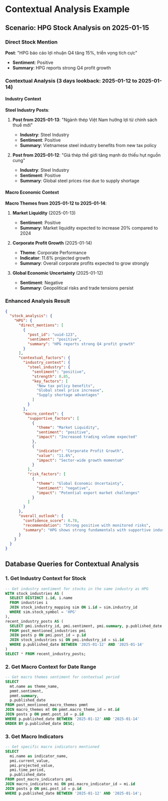 # Contextual Analysis Example

## Scenario: HPG Stock Analysis on 2025-01-15

### Direct Stock Mention
**Post**: "HPG báo cáo lợi nhuận Q4 tăng 15%, triển vọng tích cực"
- **Sentiment**: Positive
- **Summary**: HPG reports strong Q4 profit growth

### Contextual Analysis (3 days lookback: 2025-01-12 to 2025-01-14)

#### Industry Context
**Steel Industry Posts**:
1. **Post from 2025-01-13**: "Ngành thép Việt Nam hưởng lợi từ chính sách thuế mới"
   - **Industry**: Steel Industry
   - **Sentiment**: Positive
   - **Summary**: Vietnamese steel industry benefits from new tax policy

2. **Post from 2025-01-12**: "Giá thép thế giới tăng mạnh do thiếu hụt nguồn cung"
   - **Industry**: Steel Industry  
   - **Sentiment**: Positive
   - **Summary**: Global steel prices rise due to supply shortage

#### Macro Economic Context
**Macro Themes from 2025-01-12 to 2025-01-14**:
1. **Market Liquidity** (2025-01-13)
   - **Sentiment**: Positive
   - **Summary**: Market liquidity expected to increase 20% compared to 2024

2. **Corporate Profit Growth** (2025-01-14)
   - **Theme**: Corporate Performance
   - **Indicator**: 11.6% projected growth
   - **Summary**: Overall corporate profits expected to grow strongly

3. **Global Economic Uncertainty** (2025-01-12)
   - **Sentiment**: Negative
   - **Summary**: Geopolitical risks and trade tensions persist

### Enhanced Analysis Result

```json
{
  "stock_analysis": {
    "HPG": {
      "direct_mentions": [
        {
          "post_id": "uuid-123",
          "sentiment": "positive", 
          "summary": "HPG reports strong Q4 profit growth"
        }
      ],
      "contextual_factors": {
        "industry_context": {
          "steel_industry": {
            "sentiment": "positive",
            "strength": 0.85,
            "key_factors": [
              "New tax policy benefits",
              "Global steel price increase",
              "Supply shortage advantages"
            ]
          }
        },
        "macro_context": {
          "supportive_factors": [
            {
              "theme": "Market Liquidity",
              "sentiment": "positive",
              "impact": "Increased trading volume expected"
            },
            {
              "indicator": "Corporate Profit Growth",
              "value": "11.6%",
              "impact": "Sector-wide growth momentum"
            }
          ],
          "risk_factors": [
            {
              "theme": "Global Economic Uncertainty", 
              "sentiment": "negative",
              "impact": "Potential export market challenges"
            }
          ]
        }
      },
      "overall_outlook": {
        "confidence_score": 0.78,
        "recommendation": "Strong positive with monitored risks",
        "summary": "HPG shows strong fundamentals with supportive industry trends and macro conditions, but global uncertainties require monitoring"
      }
    }
  }
}
```

## Database Queries for Contextual Analysis

### 1. Get Industry Context for Stock
```sql
-- Get industry sentiment for stocks in the same industry as HPG
WITH stock_industries AS (
  SELECT DISTINCT i.id, i.name
  FROM industries i
  JOIN stock_industry_mapping sim ON i.id = sim.industry_id  
  WHERE sim.stock_symbol = 'HPG'
),
recent_industry_posts AS (
  SELECT pmi.industry_id, pmi.sentiment, pmi.summary, p.published_date
  FROM post_mentioned_industries pmi
  JOIN posts p ON pmi.post_id = p.id
  JOIN stock_industries si ON pmi.industry_id = si.id
  WHERE p.published_date BETWEEN '2025-01-12' AND '2025-01-14'
)
SELECT * FROM recent_industry_posts;
```

### 2. Get Macro Context for Date Range
```sql
-- Get macro themes sentiment for contextual period
SELECT 
  mt.name as theme_name,
  pmmt.sentiment,
  pmmt.summary,
  p.published_date
FROM post_mentioned_macro_themes pmmt
JOIN macro_themes mt ON pmmt.macro_theme_id = mt.id
JOIN posts p ON pmmt.post_id = p.id
WHERE p.published_date BETWEEN '2025-01-12' AND '2025-01-14'
ORDER BY p.published_date DESC;
```

### 3. Get Macro Indicators
```sql
-- Get specific macro indicators mentioned
SELECT 
  mi.name as indicator_name,
  pmi.current_value,
  pmi.projected_value,
  pmi.time_period,
  p.published_date
FROM post_macro_indicators pmi
JOIN macro_indicators mi ON pmi.macro_indicator_id = mi.id
JOIN posts p ON pmi.post_id = p.id
WHERE p.published_date BETWEEN '2025-01-12' AND '2025-01-14';
```